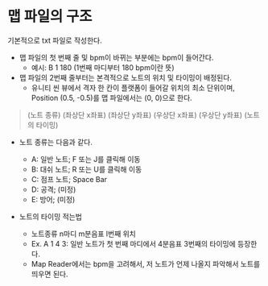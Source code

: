 맵 파일의 구조
==============================

기본적으로 txt 파일로 작성한다.
* 맵 파일의 첫 번째 줄 및 bpm이 바뀌는 부분에는 bpm이 들어간다.
  * 예시: B 1 180 (1번째 마디부터 180 bpm이란 뜻)
* 맵 파일의 2번째 줄부터는 본격적으로 노트의 위치 및 타이밍이 배정된다.
  * 유니티 씬 뷰에서 격자 한 칸이 플랫폼이 들어갈 위치의 최소 단위이며, Position (0.5, -0.5)를 맵 파일에서는 (0, 0)으로 한다.
  
> (노트 종류) (좌상단 x좌표) (좌상단 y좌표) (우상단 x좌표) (우상단 y좌표) (노트의 타이밍)

* 노트 종류는 다음과 같다.
  * A: 일반 노트; F 또는 J를 클릭해 이동
  * B: 대쉬 노트; R 또는 U를 클릭해 이동
  * C: 점프 노트; Space Bar
  * D: 공격; (미정)
  * E: 방어; (미정)

* 노트의 타이밍 적는법
  * 노트종류 n마디 m분음표 l번째 위치
  * Ex. A 1 4 3: 일반 노트가 첫 번째 마디에서 4분음표 3번째의 타이밍에 등장한다.
  * Map Reader에서는 bpm을 고려해서, 저 노트가 언제 나올지 파악해서 노트를 띄우면 된다.